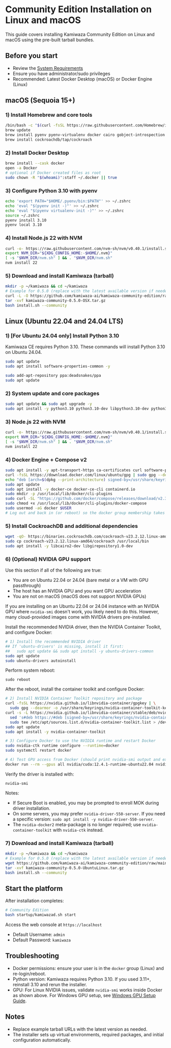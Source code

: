 # Community Edition Installation on Linux and macOS

This guide covers installing Kamiwaza Community Edition on Linux and macOS using the pre-built tarball bundles.

## Before you start

- Review the [System Requirements](system_requirements.md)
- Ensure you have administrator/sudo privileges
- Recommended: Latest Docker Desktop (macOS) or Docker Engine (Linux)

## macOS (Sequoia 15+)

### 1) Install Homebrew and core tools

```bash
/bin/bash -c "$(curl -fsSL https://raw.githubusercontent.com/Homebrew/install/HEAD/install.sh)"
brew update
brew install pyenv pyenv-virtualenv docker cairo gobject-introspection jq cfssl etcd cmake
brew install cockroachdb/tap/cockroach
```

### 2) Install Docker Desktop

```bash
brew install --cask docker
open -a Docker
# optional if Docker created files as root
sudo chown -R "$(whoami)":staff ~/.docker || true
```

### 3) Configure Python 3.10 with pyenv

```bash
echo 'export PATH="$HOME/.pyenv/bin:$PATH"' >> ~/.zshrc
echo 'eval "$(pyenv init -)"' >> ~/.zshrc
echo 'eval "$(pyenv virtualenv-init -)"' >> ~/.zshrc
source ~/.zshrc
pyenv install 3.10
pyenv local 3.10
```

### 4) Install Node.js 22 with NVM

```bash
curl -o- https://raw.githubusercontent.com/nvm-sh/nvm/v0.40.1/install.sh | bash
export NVM_DIR="${XDG_CONFIG_HOME:-$HOME/.nvm}"
[ -s "$NVM_DIR/nvm.sh" ] && . "$NVM_DIR/nvm.sh"
nvm install 22
```

### 5) Download and install Kamiwaza (tarball)

```bash
mkdir -p ~/kamiwaza && cd ~/kamiwaza
# Example for 0.5.0 (replace with the latest available version if needed)
curl -L -O https://github.com/kamiwaza-ai/kamiwaza-community-edition/raw/main/kamiwaza-community-0.5.0-OSX.tar.gz
tar -xvf kamiwaza-community-0.5.0-OSX.tar.gz
bash install.sh --community
```

## Linux (Ubuntu 22.04 and 24.04 LTS)

### 1) **[For Ubuntu 24.04 only]** Install Python 3.10
Kamiwaza CE requires Python 3.10. These commands will install Python 3.10 on Ubuntu 24.04.

```bash
sudo apt update
sudo apt install software-properties-common -y
```
```bash
sudo add-apt-repository ppa:deadsnakes/ppa
sudo apt update
```

### 2) System update and core packages

```bash
sudo apt update && sudo apt upgrade -y
sudo apt install -y python3.10 python3.10-dev libpython3.10-dev python3.10-venv golang-cfssl python-is-python3 etcd-client net-tools curl jq libcairo2-dev libgirepository1.0-dev
```

### 3) Node.js 22 with NVM

```bash
curl -o- https://raw.githubusercontent.com/nvm-sh/nvm/v0.40.1/install.sh | bash
export NVM_DIR="${XDG_CONFIG_HOME:-$HOME/.nvm}"
[ -s "$NVM_DIR/nvm.sh" ] && . "$NVM_DIR/nvm.sh"
nvm install 22
```

### 4) Docker Engine + Compose v2

```bash
sudo apt install -y apt-transport-https ca-certificates curl software-properties-common
curl -fsSL https://download.docker.com/linux/ubuntu/gpg | sudo gpg --dearmor -o /usr/share/keyrings/docker-archive-keyring.gpg
echo "deb [arch=$(dpkg --print-architecture) signed-by=/usr/share/keyrings/docker-archive-keyring.gpg] https://download.docker.com/linux/ubuntu $(lsb_release -cs) stable" | sudo tee /etc/apt/sources.list.d/docker.list > /dev/null
sudo apt update
sudo apt install -y docker-ce docker-ce-cli containerd.io
sudo mkdir -p /usr/local/lib/docker/cli-plugins
sudo curl -SL "https://github.com/docker/compose/releases/download/v2.39.1/docker-compose-$(uname -s)-$(uname -m)" -o /usr/local/lib/docker/cli-plugins/docker-compose
sudo chmod +x /usr/local/lib/docker/cli-plugins/docker-compose
sudo usermod -aG docker $USER
# Log out and back in (or reboot) so the docker group membership takes effect
```

### 5) Install CockroachDB and additional dependencies

```bash
wget -qO- https://binaries.cockroachdb.com/cockroach-v23.2.12.linux-amd64.tgz | tar xvz
sudo cp cockroach-v23.2.12.linux-amd64/cockroach /usr/local/bin
sudo apt install -y libcairo2-dev libgirepository1.0-dev
```

### 6) (Optional) NVIDIA GPU support

Use this section if all of the following are true:

- You are on Ubuntu 22.04 or 24.04 (bare metal or a VM with GPU passthrough)
- The host has an NVIDIA GPU and you want GPU acceleration
- You are not on macOS (macOS does not support NVIDIA GPUs)

If you are installing on an Ubuntu 22.04 or 24.04 instance with an NVIDIA GPU where `nvidia-smi` doesn't work, you likely need to do this. However, many cloud-provided images come with NVIDIA drivers pre-installed.

Install the recommended NVIDIA driver, then the NVIDIA Container Toolkit, and configure Docker:

```bash
# 1) Install the recommended NVIDIA driver
## If 'ubuntu-drivers' is missing, install it first:
##   sudo apt update && sudo apt install -y ubuntu-drivers-common
sudo apt update
sudo ubuntu-drivers autoinstall
```

Perform system reboot:
```
sudo reboot
```

After the reboot, install the container toolkit and configure Docker:

```bash
# 2) Install NVIDIA Container Toolkit repository and package
curl -fsSL https://nvidia.github.io/libnvidia-container/gpgkey | \
  sudo gpg --dearmor -o /usr/share/keyrings/nvidia-container-toolkit-keyring.gpg
curl -s -L https://nvidia.github.io/libnvidia-container/stable/deb/nvidia-container-toolkit.list | \
  sed 's#deb https://#deb [signed-by=/usr/share/keyrings/nvidia-container-toolkit-keyring.gpg] https://#g' | \
  sudo tee /etc/apt/sources.list.d/nvidia-container-toolkit.list > /dev/null
sudo apt update
sudo apt install -y nvidia-container-toolkit

# 3) Configure Docker to use the NVIDIA runtime and restart Docker
sudo nvidia-ctk runtime configure --runtime=docker
sudo systemctl restart docker

# 4) Test GPU access from Docker (should print nvidia-smi output and exit)
docker run --rm --gpus all nvidia/cuda:12.4.1-runtime-ubuntu22.04 nvidia-smi
```

Verify the driver is installed with:
```
nvidia-smi
```

Notes:

- If Secure Boot is enabled, you may be prompted to enroll MOK during driver installation.
- On some servers, you may prefer `nvidia-driver-550-server`. If you need a specific version: `sudo apt install -y nvidia-driver-550-server`.
- The `nvidia-docker2` meta-package is no longer required; use `nvidia-container-toolkit` with `nvidia-ctk` instead.

### 7) Download and install Kamiwaza (tarball)

```bash
mkdir -p ~/kamiwaza && cd ~/kamiwaza
# Example for 0.5.0 (replace with the latest available version if needed)
wget https://github.com/kamiwaza-ai/kamiwaza-community-edition/raw/main/kamiwaza-community-0.5.0-UbuntuLinux.tar.gz
tar -xvf kamiwaza-community-0.5.0-UbuntuLinux.tar.gz
bash install.sh --community
```

## Start the platform

After installation completes:

```bash
# Community Edition
bash startup/kamiwazad.sh start
```

Access the web console at `https://localhost`

- Default Username: `admin`
- Default Password: `kamiwaza`

## Troubleshooting

- Docker permissions: ensure your user is in the `docker` group (Linux) and re-login/reboot.
- Python version: Kamiwaza requires Python 3.10. If you used 3.11+, reinstall 3.10 and rerun the installer.
- GPU: For Linux NVIDIA issues, validate `nvidia-smi` works inside Docker as shown above. For Windows GPU setup, see [Windows GPU Setup Guide](gpu_setup_guide.md).

## Notes

- Replace example tarball URLs with the latest version as needed.
- The installer sets up virtual environments, required packages, and initial configuration automatically.


